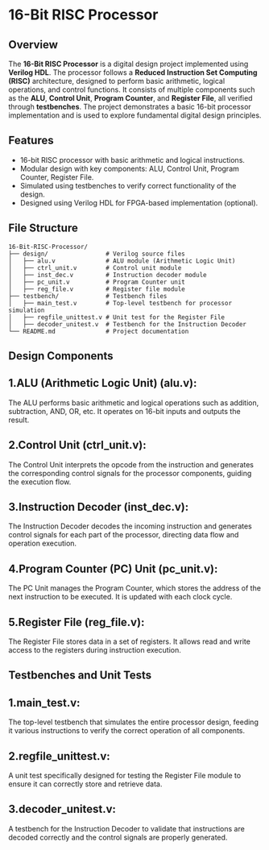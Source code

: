 # 16-Bit RISC Processor

## Overview

The **16-Bit RISC Processor** is a digital design project implemented using **Verilog HDL**. The processor follows a **Reduced Instruction Set Computing (RISC)** architecture, designed to perform basic arithmetic, logical operations, and control functions. It consists of multiple components such as the **ALU**, **Control Unit**, **Program Counter**, and **Register File**, all verified through **testbenches**. The project demonstrates a basic 16-bit processor implementation and is used to explore fundamental digital design principles.

## Features

- 16-bit RISC processor with basic arithmetic and logical instructions.
- Modular design with key components: ALU, Control Unit, Program Counter, Register File.
- Simulated using testbenches to verify correct functionality of the design.
- Designed using Verilog HDL for FPGA-based implementation (optional).

## File Structure

```plaintext
16-Bit-RISC-Processor/
├── design/                # Verilog source files
│   ├── alu.v              # ALU module (Arithmetic Logic Unit)
│   ├── ctrl_unit.v        # Control unit module
│   ├── inst_dec.v         # Instruction decoder module
│   ├── pc_unit.v          # Program Counter unit
│   ├── reg_file.v         # Register file module
├── testbench/             # Testbench files
│   ├── main_test.v        # Top-level testbench for processor simulation
│   ├── regfile_unittest.v # Unit test for the Register File
│   ├── decoder_unitest.v  # Testbench for the Instruction Decoder
└── README.md              # Project documentation
```

## Design Components
## 1.ALU (Arithmetic Logic Unit) (alu.v):
The ALU performs basic arithmetic and logical operations such as addition, subtraction, AND, OR, etc. It operates on 16-bit inputs and outputs the result.

## 2.Control Unit (ctrl_unit.v):
The Control Unit interprets the opcode from the instruction and generates the corresponding control signals for the processor components, guiding the execution flow.

 ## 3.Instruction Decoder (inst_dec.v):
The Instruction Decoder decodes the incoming instruction and generates control signals for each part of the processor, directing data flow and operation execution.

## 4.Program Counter (PC) Unit (pc_unit.v):
The PC Unit manages the Program Counter, which stores the address of the next instruction to be executed. It is updated with each clock cycle.

## 5.Register File (reg_file.v):
The Register File stores data in a set of registers. It allows read and write access to the registers during instruction execution.

## Testbenches and Unit Tests
## 1.main_test.v:
The top-level testbench that simulates the entire processor design, feeding it various instructions to verify the correct operation of all components.

## 2.regfile_unittest.v:
A unit test specifically designed for testing the Register File module to ensure it can correctly store and retrieve data.

## 3.decoder_unitest.v:
A testbench for the Instruction Decoder to validate that instructions are decoded correctly and the control signals are properly generated.
